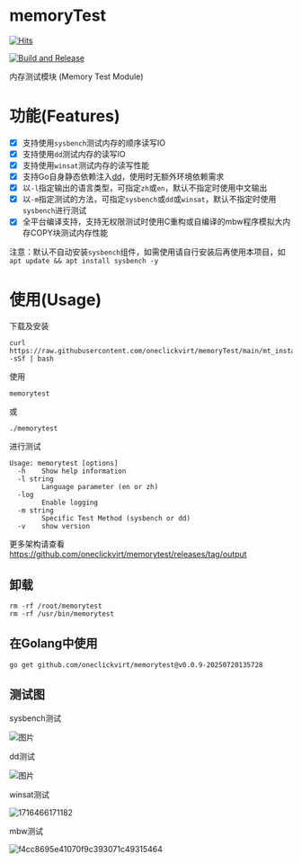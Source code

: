 # memoryTest

[![Hits](https://hits.spiritlhl.net/memorytest.svg?action=hit&title=Hits&title_bg=%23555555&count_bg=%230eecf8&edge_flat=false)](https://hits.spiritlhl.net)

[![Build and Release](https://github.com/oneclickvirt/memoryTest/actions/workflows/main.yml/badge.svg)](https://github.com/oneclickvirt/memoryTest/actions/workflows/main.yml)

内存测试模块 (Memory Test Module) 

# 功能(Features)

- [x] 支持使用```sysbench```测试内存的顺序读写IO
- [x] 支持使用```dd```测试内存的读写IO
- [x] 支持使用```winsat```测试内存的读写性能
- [x] 支持Go自身静态依赖注入[dd](https://github.com/oneclickvirt/dd)，使用时无额外环境依赖需求
- [x] 以```-l```指定输出的语言类型，可指定```zh```或```en```，默认不指定时使用中文输出
- [x] 以```-m```指定测试的方法，可指定```sysbench```或```dd```或```winsat```，默认不指定时使用```sysbench```进行测试
- [x] 全平台编译支持，支持无权限测试时使用C重构或自编译的mbw程序模拟大内存COPY块测试内存性能

注意：默认不自动安装```sysbench```组件，如需使用请自行安装后再使用本项目，如```apt update && apt install sysbench -y```

# 使用(Usage)

下载及安装

```
curl https://raw.githubusercontent.com/oneclickvirt/memoryTest/main/mt_install.sh -sSf | bash
```

使用

```
memorytest
```

或

```
./memorytest
```

进行测试

```
Usage: memorytest [options]
  -h    Show help information
  -l string
        Language parameter (en or zh)
  -log
        Enable logging
  -m string
        Specific Test Method (sysbench or dd)
  -v    show version
```

更多架构请查看 https://github.com/oneclickvirt/memorytest/releases/tag/output

## 卸载

```
rm -rf /root/memorytest
rm -rf /usr/bin/memorytest
```

## 在Golang中使用

```
go get github.com/oneclickvirt/memorytest@v0.0.9-20250720135728
```

## 测试图

sysbench测试

![图片](https://github.com/oneclickvirt/memoryTest/assets/103393591/741689a2-7887-4cec-9df5-c8e309b2dd84)

dd测试

![图片](https://github.com/oneclickvirt/memoryTest/assets/103393591/34de9add-dbf6-44dd-91cc-b7102de66d3f)

winsat测试

![1716466171182](https://github.com/oneclickvirt/memoryTest/assets/103393591/c8d38d4e-7357-4c27-b55b-4703805a5cb9)

mbw测试

![f4cc8695e41070f9c393071c49315464](https://github.com/user-attachments/assets/10538fb0-3d4e-4118-b248-8ccfd6a09e24)


